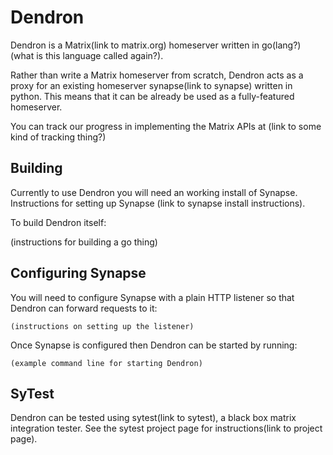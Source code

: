 Dendron
=======

Dendron is a Matrix(link to matrix.org) homeserver written in go(lang?)
(what is this language called again?).

Rather than write a Matrix homeserver from scratch, Dendron acts as a proxy for
an existing homeserver synapse(link to synapse) written in python.
This means that it can be already be used as a fully-featured homeserver.

You can track our progress in implementing the Matrix APIs at (link to some kind of tracking thing?)

Building
--------

Currently to use Dendron you will need an working install of Synapse. Instructions
for setting up Synapse (link to synapse install instructions).

To build Dendron itself:

   (instructions for building a go thing)


Configuring Synapse
-------------------

You will need to configure Synapse with a plain HTTP listener so that Dendron can forward
requests to it:

    (instructions on setting up the listener)

Once Synapse is configured then Dendron can be started by running:

    (example command line for starting Dendron)

SyTest
------

Dendron can be tested using sytest(link to sytest), a black box matrix integration tester.
See the sytest project page for instructions(link to project page).
